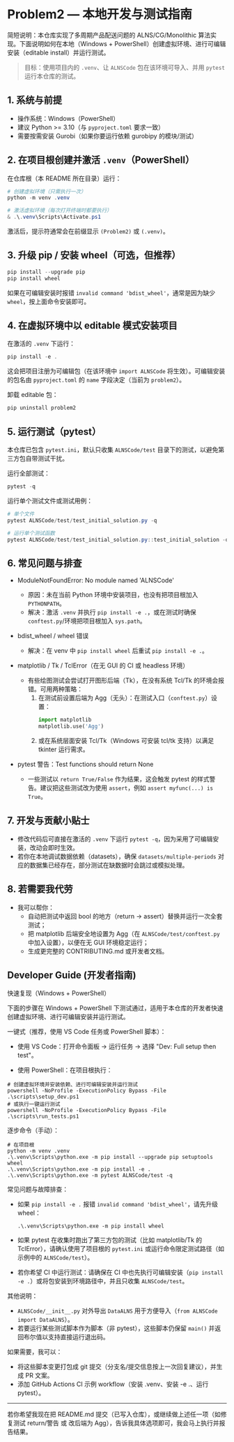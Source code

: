 # Problem2 — 本地开发与测试指南

简短说明：本仓库实现了多周期产品配送问题的 ALNS/CG/Monolithic 算法实现。下面说明如何在本地（Windows + PowerShell）创建虚拟环境、进行可编辑安装（editable install）并运行测试。

> 目标：使用项目内的 `.venv`、让 `ALNSCode` 包在该环境可导入、并用 `pytest` 运行本仓库的测试。

## 1. 系统与前提
- 操作系统：Windows（PowerShell）
- 建议 Python >= 3.10（与 `pyproject.toml` 要求一致）
- 需要按需安装 Gurobi（如果你要运行依赖 gurobipy 的模块/测试）

## 2. 在项目根创建并激活 `.venv`（PowerShell）
在仓库根（本 README 所在目录）运行：

```powershell
# 创建虚拟环境（只需执行一次）
python -m venv .venv

# 激活虚拟环境（每次打开终端时都要执行）
& .\.venv\Scripts\Activate.ps1
```

激活后，提示符通常会在前缀显示 `(Problem2)` 或 `(.venv)`。

## 3. 升级 pip / 安装 wheel（可选，但推荐）
```powershell
pip install --upgrade pip
pip install wheel
```

如果在可编辑安装时报错 `invalid command 'bdist_wheel'`，通常是因为缺少 `wheel`，按上面命令安装即可。

## 4. 在虚拟环境中以 editable 模式安装项目
在激活的 `.venv` 下运行：

```powershell
pip install -e .
```

这会把项目注册为可编辑包（在该环境中 `import ALNSCode` 将生效）。可编辑安装的包名由 `pyproject.toml` 的 `name` 字段决定（当前为 `problem2`）。

卸载 editable 包：
```powershell
pip uninstall problem2
```

## 5. 运行测试（pytest）
本仓库已包含 `pytest.ini`，默认只收集 `ALNSCode/test` 目录下的测试，以避免第三方包自带测试干扰。

运行全部测试：
```powershell
pytest -q
```

运行单个测试文件或测试用例：
```powershell
# 单个文件
pytest ALNSCode/test/test_initial_solution.py -q

# 运行单个测试函数
pytest ALNSCode/test/test_initial_solution.py::test_initial_solution -q
```

## 6. 常见问题与排查
- ModuleNotFoundError: No module named 'ALNSCode'
  - 原因：未在当前 Python 环境中安装项目，也没有把项目根加入 `PYTHONPATH`。
  - 解决：激活 `.venv` 并执行 `pip install -e .`，或在测试时确保 `conftest.py`/环境把项目根加入 `sys.path`。

- bdist_wheel / wheel 错误
  - 解决：在 venv 中 `pip install wheel` 后重试 `pip install -e .`。

- matplotlib / Tk / TclError（在无 GUI 的 CI 或 headless 环境）
  - 有些绘图测试会尝试打开图形后端（Tk），在没有系统 Tcl/Tk 的环境会报错。可用两种策略：
    1) 在测试前设置后端为 Agg（无头）：在测试入口（`conftest.py`）设置：
       ```python
       import matplotlib
       matplotlib.use('Agg')
       ```
    2) 或在系统层面安装 Tcl/Tk（Windows 可安装 tcl/tk 支持）以满足 tkinter 运行需求。

- pytest 警告：Test functions should return None
  - 一些测试以 `return True/False` 作为结果，这会触发 pytest 的样式警告。建议把这些测试改为使用 `assert`，例如 `assert myfunc(...) is True`。

## 7. 开发与贡献小贴士
- 修改代码后可直接在激活的 `.venv` 下运行 `pytest -q`，因为采用了可编辑安装，改动会即时生效。
- 若你在本地调试数据依赖（datasets），确保 `datasets/multiple-periods` 对应的数据集已经存在，部分测试在缺数据时会跳过或模拟处理。

## 8. 若需要我代劳
- 我可以帮你：
  - 自动把测试中返回 bool 的地方（return -> assert）替换并运行一次全套测试；
  - 把 matplotlib 后端安全地设置为 Agg（在 `ALNSCode/test/conftest.py` 中加入设置），以便在无 GUI 环境稳定运行；
  - 生成更完整的 CONTRIBUTING.md 或开发者文档。

## Developer Guide (开发者指南)

快速复现（Windows + PowerShell）

下面的步骤在 Windows + PowerShell 下测试通过，适用于本仓库的开发者快速创建虚拟环境、进行可编辑安装并运行测试。

一键式（推荐，使用 VS Code 任务或 PowerShell 脚本）：

- 使用 VS Code：打开命令面板 -> 运行任务 -> 选择 "Dev: Full setup then test"。

- 使用 PowerShell：在项目根执行：

```pwsh
# 创建虚拟环境并安装依赖、进行可编辑安装并运行测试
powershell -NoProfile -ExecutionPolicy Bypass -File .\scripts\setup_dev.ps1
# 或执行一键运行测试
powershell -NoProfile -ExecutionPolicy Bypass -File .\scripts\run_tests.ps1
```

逐步命令（手动）：

```pwsh
# 在项目根
python -m venv .venv
.\.venv\Scripts\python.exe -m pip install --upgrade pip setuptools wheel
.\.venv\Scripts\python.exe -m pip install -e .
.\.venv\Scripts\python.exe -m pytest ALNSCode/test -q
```

常见问题与故障排查：

- 如果 `pip install -e .` 报错 `invalid command 'bdist_wheel'`，请先升级 wheel：
  ```pwsh
  .\.venv\Scripts\python.exe -m pip install wheel
  ```

- 如果 pytest 在收集时跑出了第三方包的测试（比如 matplotlib/Tk 的 TclError），请确认使用了项目根的 `pytest.ini` 或运行命令限定测试路径（如示例中的 `ALNSCode/test`）。

- 若你希望 CI 中运行测试：请确保在 CI 中也先执行可编辑安装（`pip install -e .`）或将包安装到环境路径中，并且只收集 `ALNSCode/test`。

其他说明：

- `ALNSCode/__init__.py` 对外导出 `DataALNS` 用于方便导入（`from ALNSCode import DataALNS`）。
- 若要运行某些测试脚本作为脚本（非 pytest），这些脚本仍保留 `main()` 并返回布尔值以支持直接运行退出码。

如果需要，我可以：
- 将这些脚本变更打包成 git 提交（分支名/提交信息按上一次回复建议），并生成 PR 文案。
- 添加 GitHub Actions CI 示例 workflow（安装 .venv、安装 -e .、运行 pytest）。

---
若你希望我现在把 README.md 提交（已写入仓库），或继续做上述任一项（如修复测试 return/警告 或 改后端为 Agg），告诉我具体选项即可，我会马上执行并报告结果。
